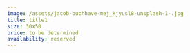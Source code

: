 ```yaml
---
image: /assets/jacob-buchhave-mej_kjyusl8-unsplash-1-.jpg
title: title1
size: 30x50
price: to be determined
availability: reserved
---
```

